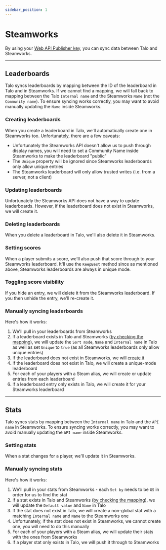 ```yaml
---
sidebar_position: 1
---
```


# Steamworks

By using your [Web API Publisher key](https://partner.steamgames.com/doc/webapi_overview/auth), you can sync data between Talo and Steamworks.

<hr/>

## Leaderboards

Talo syncs leaderboards by mapping between the ID of the leaderboard in Talo and in Steamworks. If we cannot find a mapping, we will fall back to mapping between the Talo `Internal name` and the Steamworks `Name` (not the `Community name`). To ensure syncing works correctly, you may want to avoid manually updating the `Name` inside Steamworks.

### Creating leaderboards

When you create a leaderboard in Talo, we'll automatically create one in Steamworks too. Unfortunately, there are a few caveats:
- Unfortunately the Steamworks API doesn't allow us to push through display names, you will need to set a Community Name inside Steamworks to make the leaderboard "public"
- The `Unique` property will be ignored since Steamworks leaderboards only allow unique entries
- The Steamworks leaderboard will only allow trusted writes (i.e. from a server, not a client)

### Updating leaderboards

Unfortunately the Steamworks API does not have a way to update leaderboards. However, if the leaderboard does not exist in Steamworks, we will create it.

### Deleting leaderboards

When you delete a leaderboard in Talo, we'll also delete it in Steamworks.

### Setting scores

When a player submits a score, we'll also push that score through to your Steamworks leaderboard. It'll use the `KeepBest` method since as mentioned above, Steamworks leaderboards are always in unique mode.

### Toggling score visibility

If you hide an entry, we will delete it from the Steamworks leaderboard. If you then unhide the entry, we'll re-create it.

### Manually syncing leaderboards

Here's how it works:
1. We'll pull in your leaderboards from Steamworks
2. If a leaderboard exists in Talo and Steamworks ([by checking the mapping](#leaderboards)), we will update the `Sort mode`, `Name` and `Internal name` in Talo as well as set `Unique` to `true` (as all Steamworks leaderboards only allow unique entries)
3. If the leaderboard does not exist in Steamworks, we will [create it](#creating-leaderboards)
4. If the leaderboard does not exist in Talo, we will create a unique-mode leaderboard
5. For each of your players with a Steam alias, we will create or update entries from each leaderboard
6. If a leaderboard entry only exists in Talo, we will create it for your Steamworks leaderboard

<hr/>

## Stats

Talo syncs stats by mapping between the `Internal name` in Talo and the `API name` in Steamworks. To ensure syncing works correctly, you may want to avoid manually updating the `API name` inside Steamworks.

### Setting stats

When a stat changes for a player, we'll update it in Steamworks.

### Manually syncing stats

Here's how it works:
1. We'll pull in your stats from Steamworks - each `Set by` needs to be `GS` in order for us to find the stat
2. If a stat exists in Talo and Steamworks ([by checking the mapping](#stats)), we will update the `Default value` and `Name` in Talo
3. If the stat does not exist in Talo, we will create a non-global stat with a matching `Internal name` and `Name` to the Steamworks one
4. Unfortunately, if the stat does not exist in Steamworks, we cannot create one, you will need to do this manually
5. For each of your players with a Steam alias, we will update their stats with the ones from Steamworks
6. If a player stat only exists in Talo, we will push it through to Steamworks
